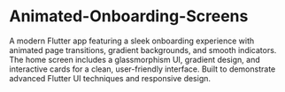 # Animated-Onboarding-Screens
A modern Flutter app featuring a sleek onboarding experience with animated page transitions, gradient backgrounds, and smooth indicators. The home screen includes a glassmorphism UI, gradient design, and interactive cards for a clean, user-friendly interface. Built to demonstrate advanced Flutter UI techniques and responsive design.
